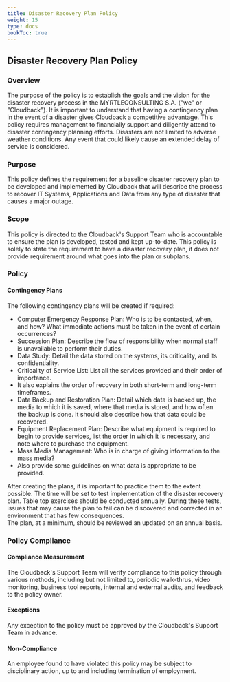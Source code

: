 ```yaml
---
title: Disaster Recovery Plan Policy
weight: 15
type: docs
bookToc: true
---
```


## Disaster Recovery Plan Policy

### Overview

The purpose of the policy is to establish the goals and the vision for the disaster recovery process in the MYRTLECONSULTING S.A. ("we" or "Cloudback"). It is important to understand that having a contingency plan in the event of a disaster gives Cloudback a competitive advantage. This policy requires management to financially support and diligently attend to disaster contingency planning efforts. Disasters are not limited to adverse weather conditions. Any event that could likely cause an extended delay of service is considered.

### Purpose

This policy defines the requirement for a baseline disaster recovery plan to be developed and implemented by Cloudback that will describe the process to recover IT Systems, Applications and Data from any type of disaster that causes a major outage.

### Scope

This policy is directed to the Cloudback's Support Team who is accountable to ensure the plan is developed, tested and kept up-to-date. This policy is solely to state the requirement to have a disaster recovery plan, it does not provide requirement around what goes into the plan or subplans.

### Policy

#### Contingency Plans

The following contingency plans will be created if required:

 - Computer Emergency Response Plan: Who is to be contacted, when, and how? What immediate actions must be taken in the event of certain occurrences?
 - Succession Plan: Describe the flow of responsibility when normal staff is unavailable to perform their duties.
 - Data Study: Detail the data stored on the systems, its criticality, and its confidentiality.
 - Criticality of Service List: List all the services provided and their order of importance.
 - It also explains the order of recovery in both short-term and long-term timeframes.
 - Data Backup and Restoration Plan: Detail which data is backed up, the media to which it is saved, where that media is stored, and how often the backup is done. It should also describe how that data could be recovered.
 - Equipment Replacement Plan: Describe what equipment is required to begin to provide services, list the order in which it is necessary, and note where to purchase the equipment.
 - Mass Media Management: Who is in charge of giving information to the mass media?
 - Also provide some guidelines on what data is appropriate to be provided.

After creating the plans, it is important to practice them to the extent possible. The time will be set to test implementation of the disaster recovery plan. Table top exercises should be conducted annually. During these tests, issues that may cause the plan to fail can be discovered and corrected in an environment that has few consequences. </br>
The plan, at a minimum, should be reviewed an updated on an annual basis.

### Policy Compliance

#### Compliance Measurement

The Cloudback's Support Team will verify compliance to this policy through various methods, including but not limited to, periodic walk-thrus, video monitoring, business tool reports, internal and external audits, and feedback to the policy owner.

#### Exceptions

Any exception to the policy must be approved by the Cloudback's Support Team in advance.

#### Non-Compliance

An employee found to have violated this policy may be subject to disciplinary action, up to and including termination of employment. 
